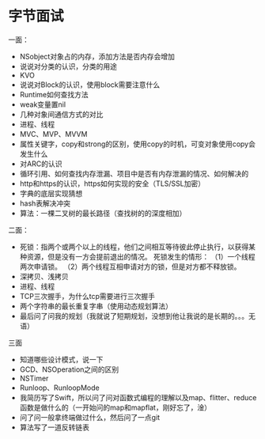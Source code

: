 # 字节面试
一面：
* NSobject对象占的内存，添加方法是否内存会增加
* 说说对分类的认识，分类的用途
* KVO
* 说说对Block的认识，使用block需要注意什么
* Runtime如何查找方法
* weak变量置nil
* 几种对象间通信方式的对比
* 进程、线程
* MVC、MVP、MVVM
* 属性关键字，copy和strong的区别，使用copy的时机，可变对象使用copy会发生什么
* 对ARC的认识
* 循环引用、如何查找内存泄漏、项目中是否有内存泄漏的情况、如何解决的
* http和https的认识，https如何实现的安全（TLS/SSL加密）
* 字典的底层实现猜想
* hash表解决冲突
* 算法：一棵二叉树的最长路径（查找树的的深度相加）

二面：
* 死锁：指两个或两个以上的线程，他们之间相互等待彼此停止执行，以获得某种资源，但是没有一方会提前退出的情况。
死锁发生的情形：
（1）一个线程两次申请锁。
（2）两个线程互相申请对方的锁，但是对方都不释放锁。
* 深拷贝、浅拷贝
* 进程、线程
* TCP三次握手，为什么tcp需要进行三次握手
* 两个字符串的最长重复字串（使用动态规划算法）
* 最后问了问我的规划（我就说了短期规划，没想到他让我说的是长期的。。。无语）

三面
* 知道哪些设计模式，说一下
* GCD、NSOperation之间的区别
* NSTimer
* Runloop、RunloopMode
* 我简历写了Swift，所以问了问对函数式编程的理解以及map、flitter、reduce函数是做什么的（一开始问的map和mapflat，刚好忘了，淦）
* 问了问一般拿终端做过什么，然后问了一点git
* 算法写了一道反转链表
